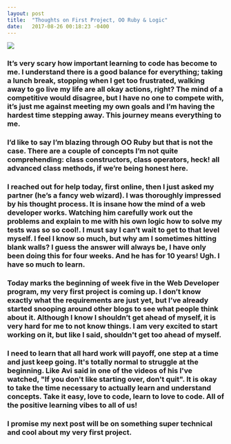 ```yaml
---
layout: post
title:  "Thoughts on First Project, OO Ruby & Logic"
date:   2017-08-26 00:18:23 -0400
---
```



![](http://i.imgur.com/FFHg9i4.jpg)

### It’s very scary how important learning to code has become to me. I understand there is a good balance for everything; taking a lunch break, stopping when I get too frustrated, walking away to go live my life are all okay actions, right? The mind of a competitive would disagree, but I have no one to compete with, it’s just me against meeting my own goals and I’m having the hardest time stepping away. This journey means everything to me. 

### I’d like to say I’m blazing through OO Ruby but that is not the case. There are a couple of concepts I’m not quite comprehending: class constructors, class operators, heck! all advanced class methods, if we’re being honest here. 

### I reached out for help today, first online, then I just asked my partner (he’s a fancy web wizard). I was thoroughly impressed by his thought process. It is insane how the mind of a web developer works. Watching him carefully work out the problems and explain to me with his own logic how to solve my tests was so so cool!. I must say I can’t wait to get to that level myself. I feel I know so much, but why am I sometimes hitting blank walls? I guess the answer will always be, I have only been doing this for four weeks. And he has for 10 years!  Ugh. I have so much to learn. 

### Today marks the beginning of week five in the Web Developer program, my very first project is coming up. I don’t know exactly what the requirements are just yet, but I’ve already started snooping around other blogs to see what people think about it. Although I know I shouldn’t get ahead of myself, it is very hard for me to not know things. I am very excited to start working on it, but like I said, shouldn't get too ahead of myself. 

### I need to learn that all hard work will payoff, one step at a time and just keep going. It's totally normal to struggle at the beginning. Like Avi said in one of the videos of his I've watched, "If you don't like starting over, don't quit". It is okay to take the time necessary to actually learn and understand concepts. Take it easy, love to code, learn to love to code. All of the positive learning vibes to all of us!

### I promise my next post will be on something super technical and cool about my very first project. 






